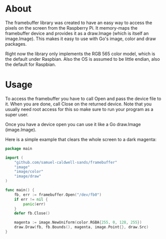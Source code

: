 # About
The framebuffer library was created to have an easy way to access the pixels on the screen from the Raspberry Pi.
It memory-maps the framebuffer device and provides it as a draw.Image (which is itself an image.Image).
This makes it easy to use with Go's image, color and draw packages.

Right now the library only implements the RGB 565 color model, which is the default under Raspbian. Also the OS is assumed to be
little endian, also the default for Raspbian.

# Usage
To access the framebuffer you have to call Open and pass the device file to it. When you are done, call Close on the returned device.
Note that you usually need root access for this so make sure to run your program as a super user.

Once you have a device open you can use it like a Go draw.Image (image.Image).

Here is a simple example that clears the whole screen to a dark magenta:

```Go
package main

import (
	"github.com/samuel-caldwell-sands/framebuffer"
	"image"
	"image/color"
	"image/draw"
)

func main() {
	fb, err := framebuffer.Open("/dev/fb0")
	if err != nil {
		panic(err)
	}
	defer fb.Close()

	magenta := image.NewUniform(color.RGBA{255, 0, 128, 255})
	draw.Draw(fb, fb.Bounds(), magenta, image.Point{}, draw.Src)
}
```
